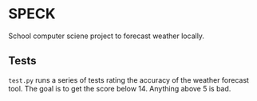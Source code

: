 # SPECK
School computer sciene project to forecast weather locally.

Tests
-----
`test.py` runs a series of tests rating the accuracy of the weather forecast tool. The goal is to get the score below 14. Anything above 5 is bad.
